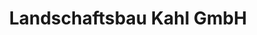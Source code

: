 ---
title: "Landschaftsbau Kahl GmbH"
url: /schmidgaden/landschaftsbau-kahl-gmbh/
shop: Garten-Center
---